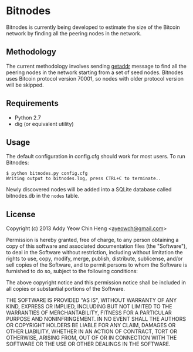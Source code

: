 # Bitnodes
Bitnodes is currently being developed to estimate the size of the Bitcoin network by finding all the peering nodes in the network.

## Methodology
The current methodology involves sending [getaddr](https://en.bitcoin.it/wiki/Protocol_specification#getaddr) message to find all the peering nodes in the network starting from a set of seed nodes. Bitnodes uses Bitcoin protocol version 70001, so nodes with older protocol version will be skipped.

## Requirements
* Python 2.7
* dig (or equivalent utility)

## Usage
The default configuration in config.cfg should work for most users. To run Bitnodes:

    $ python bitnodes.py config.cfg
    Writing output to bitnodes.log, press CTRL+C to terminate..

Newly discovered nodes will be added into a SQLite database called bitnodes.db in the `nodes` table.

## License
Copyright (c) 2013 Addy Yeow Chin Heng &lt;ayeowch@gmail.com&gt;

Permission is hereby granted, free of charge, to any person obtaining a copy of this software and associated documentation files (the "Software"), to deal in the Software without restriction, including without limitation the rights to use, copy, modify, merge, publish, distribute, sublicense, and/or sell copies of the Software, and to permit persons to whom the Software is furnished to do so, subject to the following conditions:

The above copyright notice and this permission notice shall be included in all copies or substantial portions of the Software.

THE SOFTWARE IS PROVIDED "AS IS", WITHOUT WARRANTY OF ANY KIND, EXPRESS OR IMPLIED, INCLUDING BUT NOT LIMITED TO THE WARRANTIES OF MERCHANTABILITY, FITNESS FOR A PARTICULAR PURPOSE AND NONINFRINGEMENT. IN NO EVENT SHALL THE AUTHORS OR COPYRIGHT HOLDERS BE LIABLE FOR ANY CLAIM, DAMAGES OR OTHER LIABILITY, WHETHER IN AN ACTION OF CONTRACT, TORT OR OTHERWISE, ARISING FROM, OUT OF OR IN CONNECTION WITH THE SOFTWARE OR THE USE OR OTHER DEALINGS IN THE SOFTWARE.
